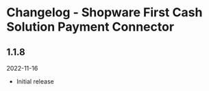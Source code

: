 # Changelog - Shopware First Cash Solution Payment Connector

## 1.1.8
2022-11-16
* Initial release

